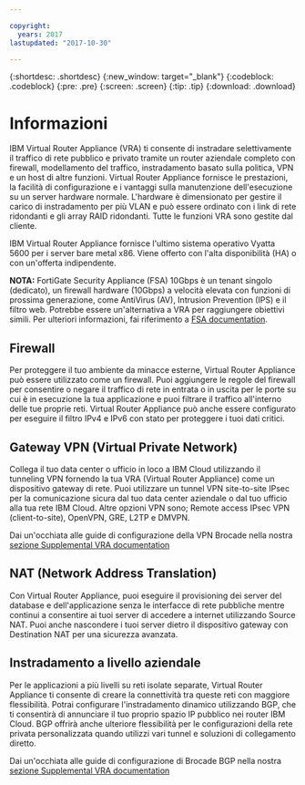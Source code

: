 ```yaml
---

copyright:
  years: 2017
lastupdated: "2017-10-30"

---
```


{:shortdesc: .shortdesc}
{:new_window: target="_blank"}
{:codeblock: .codeblock}
{:pre: .pre}
{:screen: .screen}
{:tip: .tip}
{:download: .download}

# Informazioni
IBM Virtual Router Appliance (VRA) ti consente di instradare selettivamente il traffico di rete pubblico e privato tramite un router aziendale completo con firewall, modellamento del traffico, instradamento basato sulla politica, VPN e un host di altre funzioni. Virtual Router Appliance fornisce le prestazioni, la facilità di configurazione e i vantaggi sulla manutenzione dell'esecuzione su un server hardware normale. L'hardware è dimensionato per gestire il carico di instradamento per più VLAN e può essere ordinato con i link di rete ridondanti e gli array RAID ridondanti. Tutte le funzioni VRA sono gestite dal cliente. 

IBM Virtual Router Appliance fornisce l'ultimo sistema operativo Vyatta 5600 per i server bare metal x86. Viene offerto con l'alta disponibilità (HA) o con un'offerta indipendente.

**NOTA:** FortiGate Security Appliance (FSA) 10Gbps è un tenant singolo (dedicato), un firewall hardware (10Gbps) a velocità elevata con funzioni di prossima generazione, come AntiVirus (AV), Intrusion Prevention (IPS) e il filtro web. Potrebbe essere un'alternativa a VRA per raggiungere obiettivi simili. Per ulteriori informazioni, fai riferimento a [FSA documentation](https://console.bluemix.net/docs/infrastructure/fortigate-10g/getting-started.html#getting-started).

## Firewall
Per proteggere il tuo ambiente da minacce esterne, Virtual Router Appliance può essere utilizzato come un firewall. Puoi aggiungere le regole del firewall per consentire o negare il traffico di rete in entrata o in uscita per le porte su cui è in esecuzione la tua applicazione e puoi filtrare il traffico all'interno delle tue proprie reti. Virtual Router Appliance può anche essere configurato per eseguire il filtro IPv4 e IPv6 con stato per proteggere i tuoi dati critici.

## Gateway VPN (Virtual Private Network)
Collega il tuo data center o ufficio in loco a IBM Cloud utilizzando il tunneling VPN fornendo la tua VRA (Virtual Router Appliance) come un dispositivo gateway di rete. Puoi utilizzare un tunnel VPN site-to-site IPsec per la comunicazione sicura dal tuo data center aziendale o dal tuo ufficio alla tua rete IBM Cloud. Altre opzioni VPN sono; Remote access IPsec VPN (client-to-site), OpenVPN, GRE, L2TP e DMVPN.

Dai un'occhiata alle guide di configurazione della VPN Brocade nella nostra [sezione Supplemental VRA documentation](https://console.bluemix.net/docs/infrastructure/virtual-router-appliance/vra-docs.html#supplemental-vra-documentation)

## NAT (Network Address Translation)
Con Virtual Router Appliance, puoi eseguire il provisioning dei server del database e dell'applicazione senza le interfacce di rete pubbliche mentre continui a consentire ai tuoi server di accedere a internet utilizzando Source NAT. Puoi anche nascondere i tuoi server dietro il dispositivo gateway con Destination NAT per una sicurezza avanzata.

## Instradamento a livello aziendale

Per le applicazioni a più livelli su reti isolate separate, Virtual Router Appliance ti consente di creare la connettività tra queste reti con maggiore flessibilità. Potrai configurare l'instradamento dinamico utilizzando BGP, che ti consentirà di annunciare il tuo proprio spazio IP pubblico nei router IBM Cloud. BGP offrirà anche ulteriore flessibilità per le configurazioni della rete privata personalizzata quando utilizzi vari tunnel e soluzioni di collegamento diretto.

Dai un'occhiata alle guide di configurazione di Brocade BGP nella nostra [sezione Supplemental VRA documentation](https://console.bluemix.net/docs/infrastructure/virtual-router-appliance/vra-docs.html#supplemental-vra-documentation)
